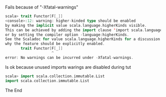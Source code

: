 
Fails because of "-Xfatal-warnings"

```scala
scala> trait Functor[F[_]]
<console>:12: warning: higher-kinded type should be enabled
by making the implicit value scala.language.higherKinds visible.
This can be achieved by adding the import clause 'import scala.language.higherKinds'
or by setting the compiler option -language:higherKinds.
See the Scaladoc for value scala.language.higherKinds for a discussion
why the feature should be explicitly enabled.
       trait Functor[F[_]]
                     ^
error: No warnings can be incurred under -Xfatal-warnings.
```

Is ok because unused imports warings are disabled during tut

```scala
scala> import scala.collection.immutable.List
import scala.collection.immutable.List
```

The End
